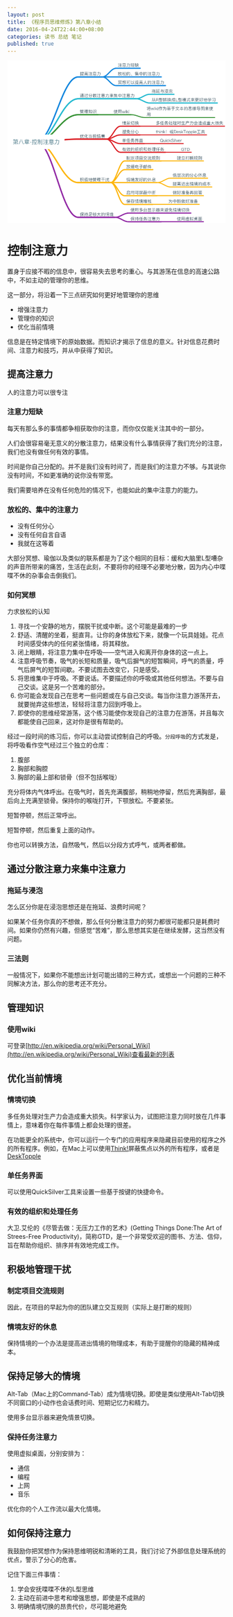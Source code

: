```yaml
---
layout: post
title: 《程序员思维修炼》第八章小结
date: 2016-04-24T22:44:00+08:00
categories: 读书 总结 笔记
published: true
---
```


![image](/images/程序员思维修炼-第八章小结.png)

# 控制注意力
置身于应接不暇的信息中，很容易失去思考的重心。与其游荡在信息的高速公路中，不如主动的管理你的思维。

这一部分，将沿着一下三点研究如何更好地管理你的思维

- 增强注意力
- 管理你的知识
- 优化当前情境

信息是在特定情境下的原始数据。而知识才揭示了信息的意义。针对信息花费时间、注意力和技巧，并从中获得了知识。

## 提高注意力
人的注意力可以很专注

### 注意力短缺
每天有那么多的事情都争相获取你的注意，而你仅仅能关注其中的一部分。

人们会很容易毫无意义的分散注意力，结果没有什么事情获得了我们充分的注意，我们也没有做任何有效的事情。

时间是你自己分配的。并不是我们没有时间了，而是我们的注意力不够。与其说你没有时间，不如更准确的说你没有带宽。

我们需要培养在没有任何危险的情况下，也能如此的集中注意力的能力。

### 放松的、集中的注意力

- 没有任何分心
- 没有任何自言自语
- 我就在这等着

大部分冥想、瑜伽以及类似的联系都是为了这个相同的目标：缓和大脑里L型嘈杂的声音所带来的痛苦，生活在此刻，不要将你的经理不必要地分散，因为内心中喋喋不休的杂事会击倒我们。

### 如何冥想
力求放松的认知

1. 寻找一个安静的地方，摆脱干扰或中断。这个可能是最难的一步
2. 舒适、清醒的坐着，挺直背。让你的身体放松下来，就像一个玩具娃娃。花点时间感受体内的任何紧张情绪，将其释放。
3. 闭上眼睛，将注意力集中在呼吸——空气进入和离开你身体的这一点上。
4. 注意呼吸节奏，吸气的长短和质量，吸气后摒气的短暂瞬间，呼气的质量，呼气后屏气的短暂间歇。不要试图去改变它，只是感受。
5. 将思维集中于呼吸。不要说话。不要描述你的呼吸或其他任何想法。不要与自己交谈。这是另一个苦难的部分。
6. 你可能会发现自己在思考一些问题或在与自己交谈。每当你注意力游荡开去，就要抛弃这些想法，轻轻将注意力回到呼吸上。
7. 即使你的思维经常游荡，这个练习能使你发现自己的注意力在游荡，并且每次都能使自己回来，这对你是很有帮助的。

经过一段时间的练习后，你可以主动尝试控制自己的呼吸。`分段呼吸`的方式发是，将呼吸看作空气经过三个独立的仓库：

1. 腹部
2. 胸部和胸腔
3. 胸部的最上部和锁骨（但不包括喉咙）

充分将体内气体呼出。在吸气时，首先充满腹部，稍稍地停留，然后充满胸部，最后向上充满至锁骨。保持你的喉咙打开，下颚放松。不要紧张。

短暂停顿，然后正常呼出。

短暂停顿，然后重复上面的动作。

你也可以转换方法，自然吸气，然后以分段方式呼气，或两者都做。

## 通过分散注意力来集中注意力

### 拖延与浸泡
怎么区分你是在浸泡思想还是在拖延、浪费时间呢？

如果某个任务你真的不想做，那么任何分散注意力的努力都很可能都只是耗费时间。如果你仍然有兴趣，但感觉“苦难”，那么思想其实是在继续发酵，这当然没有问题。

### 三法则
一般情况下，如果你不能想出计划可能出错的三种方式，或想出一个问题的三种不同解决方法，那么你的思考还不充分。

## 管理知识

### 使用wiki
可登录[http://en.wikipedia.org/wiki/Personal_Wiki](http://en.wikipedia.org/wiki/Personal_Wiki)查看最新的列表

## 优化当前情境

### 情境切换
多任务处理对生产力会造成重大损失。科学家认为，试图把注意力同时放在几件事情上，意味着你在每件事情上都会处理的很差。

在功能更全的系统中，你可以运行一个专门的应用程序来隐藏目前使用的程序之外的所有程序。例如，在Mac上可以使用[Think!](http://freeverse.com/apps/app/?id=7013)屏蔽焦点以外的所有程序，或者是[DeskTopple](http://foggynoggin.com/desktopple)

### 单任务界面
可以使用QuickSilver工具来设置一些基于按键的快捷命令。

### 有效的组织和处理任务
大卫.艾伦的《尽管去做：无压力工作的艺术》(Getting Things Done:The Art of Strees-Free Productivity)，简称GTD，是一个非常受欢迎的图书、方法、信仰，旨在帮助你组织、排序并有效地完成工作。

## 积极地管理干扰

### 制定项目交流规则
因此，在项目的早起为你的团队建立交互规则（实际上是打断的规则）

### 情境友好的休息
保持情境的一个办法是提高进出情境的物理成本，有助于提醒你的隐藏的精神成本。

## 保持足够大的情境

Alt-Tab（Mac上的Command-Tab）成为情境切换。即使是类似使用Alt-Tab切换不同窗口的小动作也会话费时间、短期记忆力和精力。

使用多台显示器来避免情景切换。

### 保持任务注意力
使用虚拟桌面，分别安排为：

- 通信
- 编程
- 上网
- 音乐

优化你的个人工作流以最大化情境。

## 如何保持注意力

我鼓励你把冥想作为保持思维明锐和清晰的工具，我们讨论了外部信息处理系统的优点，警示了分心的危害。

记住下面三件事情：

1. 学会安抚喋喋不休的L型思维
2. 主动在前进中思考和增强思想，即使是不成熟的
3. 明确情境切换的昂贵代价，尽可能地避免
